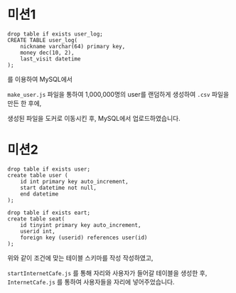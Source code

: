 # 미션1

```mysql
drop table if exists user_log;
CREATE TABLE user_log(
	nickname varchar(64) primary key,
	money dec(10, 2),
    last_visit datetime
);
```
를 이용하여 MySQL에서

`make_user.js` 파일을 통하여 1,000,000명의 user를 랜덤하게 생성하여 `.csv` 파일을 만든 한 후에,

생성된 파일을 도커로 이동시킨 후, MySQL에서 업로드하였습니다.

# 미션2

```mysql
drop table if exists user;
create table user (
	id int primary key auto_increment,
    start datetime not null,
    end datetime
);

drop table if exists eart;
create table seat(
	id tinyint primary key auto_increment,
    userid int,
    foreign key (userid) references user(id)
);
```

위와 같이 조건에 맞는 테이블 스키마를 작성 작성하였고,

`startInternetCafe.js` 를 통해 자리와 사용자가 들어갈 테이블을 생성한 후,
`InternetCafe.js` 를 통하여 사용자들을 자리에 넣어주었습니다.
